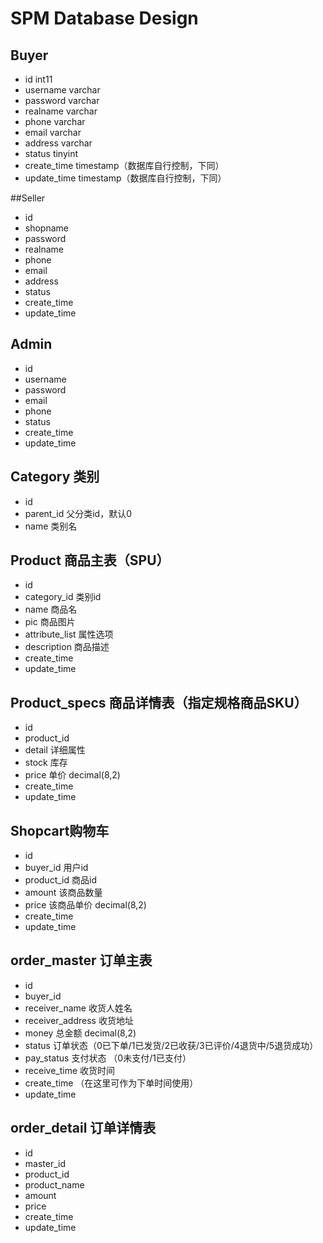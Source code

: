 # SPM Database Design

## Buyer

- id int11
- username varchar
- password varchar
- realname varchar 
- phone varchar
- email varchar
- address varchar
- status tinyint
- create_time timestamp（数据库自行控制，下同）
- update_time timestamp（数据库自行控制，下同）

##Seller 

- id
- shopname
- password
- realname
- phone
- email
- address
- status
- create_time
- update_time

## Admin

- id
- username
- password
- email
- phone
- status
- create_time
- update_time

## Category 类别

- id 
- parent_id 父分类id，默认0
- name 类别名

## Product 商品主表（SPU）

- id
- category_id 类别id
- name 商品名
- pic 商品图片
- attribute_list 属性选项
- description 商品描述
- create_time
- update_time

## Product_specs 商品详情表（指定规格商品SKU）

- id
- product_id
- detail 详细属性
- stock 库存
- price 单价 decimal(8,2)
- create_time
- update_time

## Shopcart购物车

- id
- buyer_id 用户id
- product_id 商品id
- amount 该商品数量
- price 该商品单价 decimal(8,2)
- create_time
- update_time

## order_master 订单主表

- id
- buyer_id
- receiver_name 收货人姓名
- receiver_address 收货地址
- money 总金额 decimal(8,2)
- status 订单状态（0已下单/1已发货/2已收获/3已评价/4退货中/5退货成功）
- pay_status 支付状态 （0未支付/1已支付）
- receive_time 收货时间
- create_time （在这里可作为下单时间使用）
- update_time

## order_detail 订单详情表

- id
- master_id
- product_id
- product_name
- amount 
- price
- create_time
- update_time

